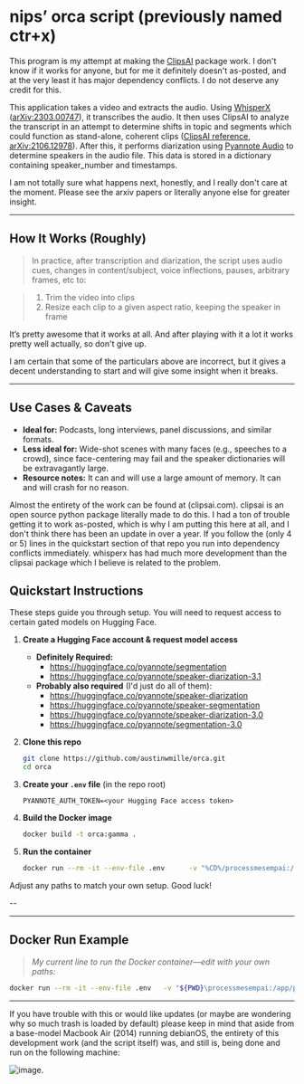 # nips’ orca script (previously named ctr+x)

This program is my attempt at making the [ClipsAI](https://github.com/ClipsAI/clipsai) package work. I don't know if it works for anyone, but for me it definitely doesn't as-posted, and at the very least it has major dependency conflicts. I do not deserve any credit for this.

This application takes a video and extracts the audio. Using [WhisperX](https://github.com/m-bain/whisperX) ([arXiv:2303.00747](https://arxiv.org/abs/2303.00747)), it transcribes the audio. It then uses ClipsAI to analyze the transcript in an attempt to determine shifts in topic and segments which could function as stand-alone, coherent clips ([ClipsAI reference](https://www.clipsai.com/references/clip), [arXiv:2106.12978](https://arxiv.org/abs/2106.12978)). After this, it performs diarization using [Pyannote Audio](https://github.com/pyannote/pyannote-audio) to determine speakers in the audio file. This data is stored in a dictionary containing speaker_number and timestamps.

I am not totally sure what happens next, honestly, and I really don't care at the moment. Please see the arxiv papers or literally anyone else for greater insight.

---

## How It Works (Roughly)
> In practice, after transcription and diarization, the script uses audio cues, changes in content/subject, voice inflections, pauses, arbitrary frames, etc to:

> 1. Trim the video into clips  
> 2. Resize each clip to a given aspect ratio, keeping the speaker in frame

It’s pretty awesome that it works at all. And after playing with it a lot it works pretty well actually, so don't give up.

I am certain that some of the particulars above are incorrect, but it gives a decent understanding to start and will give some insight when it breaks.

---

## Use Cases & Caveats

- **Ideal for:** Podcasts, long interviews, panel discussions, and similar formats.  
- **Less ideal for:** Wide-shot scenes with many faces (e.g., speeches to a crowd), since face-centering may fail and the speaker dictionaries will be extravagantly large.  
- **Resource notes:** It can and will use a large amount of memory. It can and will crash for no reason.

Almost the entirety of the work can be found at (clipsai.com). clipsai is an open source python package literally made to do this. I had a ton of trouble getting it to work as-posted, which is why I am putting this here at all, and I don't think there has been an update in over a year. If you follow the (only 4 or 5) lines in the quickstart section of that repo you run into dependency conflicts immediately. whisperx has had much more development than the clipsai package which I believe is related to the problem.

## Quickstart Instructions

These steps guide you through setup. You will need to request access to certain gated models on Hugging Face.

1. **Create a Hugging Face account & request model access**  
   - **Definitely Required:**  
     - https://huggingface.co/pyannote/segmentation  
     - https://huggingface.co/pyannote/speaker-diarization-3.1
   - **Probably also required** (I'd just do all of them):  
     - https://huggingface.co/pyannote/speaker-diarization
     - https://huggingface.co/pyannote/speaker-segmentation  
     - https://huggingface.co/pyannote/speaker-diarization-3.0  
     - https://huggingface.co/pyannote/segmentation-3.0  

2. **Clone this repo**  
   ```bash
   git clone https://github.com/austinwmille/orca.git
   cd orca
   ```

3. **Create your `.env` file** (in the repo root)  
   ```
   PYANNOTE_AUTH_TOKEN=<your Hugging Face access token>
   ```

4. **Build the Docker image**  
   ```bash
   docker build -t orca:gamma .
   ```

5. **Run the container**  
   ```bash
   docker run --rm -it --env-file .env      -v "%CD%/processmesempai:/app/processmesempai"      -v "%CD%/bigtrouble:/app/bigtrouble"      -v "%CD%/clips:/app/clips"      -v "%USERPROFILE%/.cache/huggingface:/root/.cache/huggingface"      -v "%USERPROFILE%/.cache/torch:/root/.cache/torch"      -e INPUT_FOLDER=/app/processmesempai      -e LOG_DIR=/app/bigtrouble      -e OUTPUT_FOLDER=/app/clips      orca:gamma
   ```

Adjust any paths to match your own setup. Good luck!

--

---

## Docker Run Example

> *My current line to run the Docker container—edit with your own paths:*

```bash
docker run --rm -it --env-file .env   -v "${PWD}\processmesempai:/app/processmesempai"   -v "${PWD}\bigtrouble:/app/bigtrouble"   -v "${PWD}\clips:/app/clips"   -v "${HOME}\.cache\huggingface:/root/.cache/huggingface"   -v "${HOME}\.cache\torch:/root/.cache/torch"   -e INPUT_FOLDER=/app/processmesempai   -e LOG_DIR=/app/bigtrouble   -e OUTPUT_FOLDER=/app/clips   orca:gamma
```

---

If you have trouble with this or would like updates (or maybe are wondering why so much trash is loaded by default) please keep in mind that aside from a base-model Macbook Air (2014) running debianOS, the entirety of this development work (and the script itself) was, and still is, being done and run on the following machine:

![image](https://github.com/user-attachments/assets/7c3bd146-dce0-44f7-981d-3f4b5e5b0b99).

